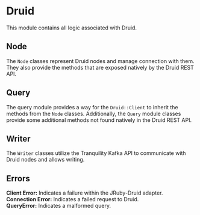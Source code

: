 # Druid
This module contains all logic associated with Druid.

## Node
The `Node` classes represent Druid nodes and manage connection with them. They
also provide the methods that are exposed natively by the Druid REST API.

## Query
The query module provides a way for the `Druid::Client` to inherit the methods
from the `Node` classes. Additionally, the `Query` module classes provide some
additional methods not found natively in the Druid REST API.

## Writer
The `Writer` classes utilize the Tranquility Kafka API to communicate with Druid
nodes and allows writing.

## Errors
**Client Error:** Indicates a failure within the JRuby-Druid adapter.  
**Connection Error:** Indicates a failed request to Druid.  
**QueryError:** Indicates a malformed query.
